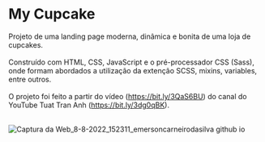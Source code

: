 # My Cupcake
 
Projeto de uma landing page moderna, dinâmica e bonita de uma loja de cupcakes. <br /><br />
Construído com HTML, CSS, JavaScript e o pré-processador CSS (Sass), onde formam abordados a utilização da extenção SCSS, mixins, variables, entre outros. <br /> <br/>
O projeto foi feito a partir do vídeo (https://bit.ly/3QaS6BU) do canal do YouTube Tuat Tran Anh (https://bit.ly/3dg0qBK). <br/><br />

![Captura da Web_8-8-2022_152311_emersoncarneirodasilva github io](https://user-images.githubusercontent.com/94311606/183487125-dcb197f8-d00f-4776-bd60-6afa72221834.jpeg)
